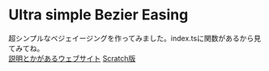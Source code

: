 # Ultra simple Bezier Easing
超シンプルなベジェイージングを作ってみました。index.tsに関数があるから見てみてね。  
[説明とかがあるウェブサイト](https://xxxfreezerxxx.github.io/bezierease/)
[Scratch版](https://scratch.mit.edu/projects/823964070/)